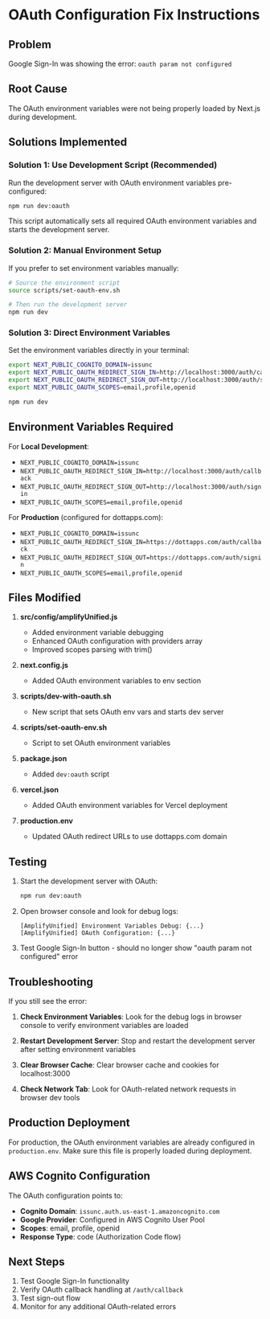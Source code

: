 # OAuth Configuration Fix Instructions

## Problem
Google Sign-In was showing the error: `oauth param not configured`

## Root Cause
The OAuth environment variables were not being properly loaded by Next.js during development.

## Solutions Implemented

### Solution 1: Use Development Script (Recommended)
Run the development server with OAuth environment variables pre-configured:

```bash
npm run dev:oauth
```

This script automatically sets all required OAuth environment variables and starts the development server.

### Solution 2: Manual Environment Setup
If you prefer to set environment variables manually:

```bash
# Source the environment script
source scripts/set-oauth-env.sh

# Then run the development server
npm run dev
```

### Solution 3: Direct Environment Variables
Set the environment variables directly in your terminal:

```bash
export NEXT_PUBLIC_COGNITO_DOMAIN=issunc
export NEXT_PUBLIC_OAUTH_REDIRECT_SIGN_IN=http://localhost:3000/auth/callback
export NEXT_PUBLIC_OAUTH_REDIRECT_SIGN_OUT=http://localhost:3000/auth/signin
export NEXT_PUBLIC_OAUTH_SCOPES=email,profile,openid

npm run dev
```

## Environment Variables Required

For **Local Development**:
- `NEXT_PUBLIC_COGNITO_DOMAIN=issunc`
- `NEXT_PUBLIC_OAUTH_REDIRECT_SIGN_IN=http://localhost:3000/auth/callback`
- `NEXT_PUBLIC_OAUTH_REDIRECT_SIGN_OUT=http://localhost:3000/auth/signin`
- `NEXT_PUBLIC_OAUTH_SCOPES=email,profile,openid`

For **Production** (configured for dottapps.com):
- `NEXT_PUBLIC_COGNITO_DOMAIN=issunc`
- `NEXT_PUBLIC_OAUTH_REDIRECT_SIGN_IN=https://dottapps.com/auth/callback`
- `NEXT_PUBLIC_OAUTH_REDIRECT_SIGN_OUT=https://dottapps.com/auth/signin`
- `NEXT_PUBLIC_OAUTH_SCOPES=email,profile,openid`

## Files Modified

1. **src/config/amplifyUnified.js**
   - Added environment variable debugging
   - Enhanced OAuth configuration with providers array
   - Improved scopes parsing with trim()

2. **next.config.js**
   - Added OAuth environment variables to env section

3. **scripts/dev-with-oauth.sh**
   - New script that sets OAuth env vars and starts dev server

4. **scripts/set-oauth-env.sh**
   - Script to set OAuth environment variables

5. **package.json**
   - Added `dev:oauth` script

6. **vercel.json**
   - Added OAuth environment variables for Vercel deployment

7. **production.env**
   - Updated OAuth redirect URLs to use dottapps.com domain

## Testing

1. Start the development server with OAuth:
   ```bash
   npm run dev:oauth
   ```

2. Open browser console and look for debug logs:
   ```
   [AmplifyUnified] Environment Variables Debug: {...}
   [AmplifyUnified] OAuth Configuration: {...}
   ```

3. Test Google Sign-In button - should no longer show "oauth param not configured" error

## Troubleshooting

If you still see the error:

1. **Check Environment Variables**: Look for the debug logs in browser console to verify environment variables are loaded

2. **Restart Development Server**: Stop and restart the development server after setting environment variables

3. **Clear Browser Cache**: Clear browser cache and cookies for localhost:3000

4. **Check Network Tab**: Look for OAuth-related network requests in browser dev tools

## Production Deployment

For production, the OAuth environment variables are already configured in `production.env`. Make sure this file is properly loaded during deployment.

## AWS Cognito Configuration

The OAuth configuration points to:
- **Cognito Domain**: `issunc.auth.us-east-1.amazoncognito.com`
- **Google Provider**: Configured in AWS Cognito User Pool
- **Scopes**: email, profile, openid
- **Response Type**: code (Authorization Code flow)

## Next Steps

1. Test Google Sign-In functionality
2. Verify OAuth callback handling at `/auth/callback`
3. Test sign-out flow
4. Monitor for any additional OAuth-related errors 